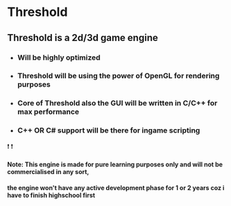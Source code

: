 # Threshold #

## Threshold is a 2d/3d game engine ##

* ### Will be highly optimized ###

* ### Threshold will be using the power of OpenGL for rendering purposes ###

* ### Core of Threshold also the GUI will be written in C/C++ for max performance ###

* ### C++ OR C# support will be there for ingame scripting  ###


:exclamation: :exclamation:
#### Note: This engine is made for pure learning purposes only and will not be commercialised in any sort, 
#### the engine won't have any active development phase for 1 or 2 years coz i have to finish highschool first 